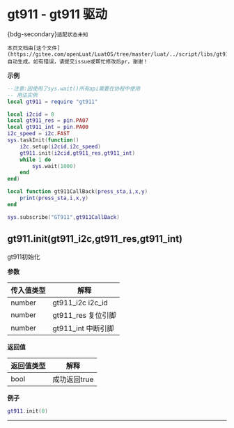 # gt911 - gt911 驱动

{bdg-secondary}`适配状态未知`

```{note}
本页文档由[这个文件](https://gitee.com/openLuat/LuatOS/tree/master/luat/../script/libs/gt911/gt911.lua)自动生成。如有错误，请提交issue或帮忙修改后pr，谢谢！
```


**示例**

```lua
--注意:因使用了sys.wait()所有api需要在协程中使用
-- 用法实例
local gt911 = require "gt911"

local i2cid = 0
local gt911_res = pin.PA07
local gt911_int = pin.PA00
i2c_speed = i2c.FAST
sys.taskInit(function()
    i2c.setup(i2cid,i2c_speed)
    gt911.init(i2cid,gt911_res,gt911_int)
    while 1 do
        sys.wait(1000)
    end
end)

local function gt911CallBack(press_sta,i,x,y)
    print(press_sta,i,x,y)
end

sys.subscribe("GT911",gt911CallBack)

```

## gt911.init(gt911_i2c,gt911_res,gt911_int)



gt911初始化

**参数**

|传入值类型|解释|
|-|-|
|number|gt911_i2c i2c_id|
|number|gt911_res 复位引脚|
|number|gt911_int 中断引脚|

**返回值**

|返回值类型|解释|
|-|-|
|bool|成功返回true|

**例子**

```lua
gt911.init(0)

```

---

